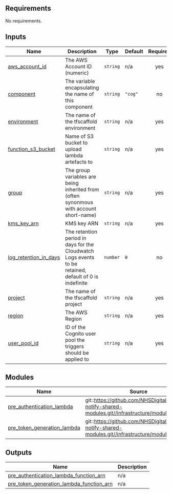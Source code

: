 <!-- BEGIN_TF_DOCS -->
<!-- markdownlint-disable -->
<!-- vale off -->

## Requirements

No requirements.
## Inputs

| Name | Description | Type | Default | Required |
|------|-------------|------|---------|:--------:|
| <a name="input_aws_account_id"></a> [aws\_account\_id](#input\_aws\_account\_id) | The AWS Account ID (numeric) | `string` | n/a | yes |
| <a name="input_component"></a> [component](#input\_component) | The variable encapsulating the name of this component | `string` | `"cog"` | no |
| <a name="input_environment"></a> [environment](#input\_environment) | The name of the tfscaffold environment | `string` | n/a | yes |
| <a name="input_function_s3_bucket"></a> [function\_s3\_bucket](#input\_function\_s3\_bucket) | Name of S3 bucket to upload lambda artefacts to | `string` | n/a | yes |
| <a name="input_group"></a> [group](#input\_group) | The group variables are being inherited from (often synonmous with account short-name) | `string` | n/a | yes |
| <a name="input_kms_key_arn"></a> [kms\_key\_arn](#input\_kms\_key\_arn) | KMS key ARN | `string` | n/a | yes |
| <a name="input_log_retention_in_days"></a> [log\_retention\_in\_days](#input\_log\_retention\_in\_days) | The retention period in days for the Cloudwatch Logs events to be retained, default of 0 is indefinite | `number` | `0` | no |
| <a name="input_project"></a> [project](#input\_project) | The name of the tfscaffold project | `string` | n/a | yes |
| <a name="input_region"></a> [region](#input\_region) | The AWS Region | `string` | n/a | yes |
| <a name="input_user_pool_id"></a> [user\_pool\_id](#input\_user\_pool\_id) | ID of the Cognito user pool the triggers should be applied to | `string` | n/a | yes |
## Modules

| Name | Source | Version |
|------|--------|---------|
| <a name="module_pre_authentication_lambda"></a> [pre\_authentication\_lambda](#module\_pre\_authentication\_lambda) | git::https://github.com/NHSDigital/nhs-notify-shared-modules.git//infrastructure/modules/lambda | v2.0.11 |
| <a name="module_pre_token_generation_lambda"></a> [pre\_token\_generation\_lambda](#module\_pre\_token\_generation\_lambda) | git::https://github.com/NHSDigital/nhs-notify-shared-modules.git//infrastructure/modules/lambda | v2.0.11 |
## Outputs

| Name | Description |
|------|-------------|
| <a name="output_pre_authentication_lambda_function_arn"></a> [pre\_authentication\_lambda\_function\_arn](#output\_pre\_authentication\_lambda\_function\_arn) | n/a |
| <a name="output_pre_token_generation_lambda_function_arn"></a> [pre\_token\_generation\_lambda\_function\_arn](#output\_pre\_token\_generation\_lambda\_function\_arn) | n/a |
<!-- vale on -->
<!-- markdownlint-enable -->
<!-- END_TF_DOCS -->
